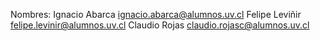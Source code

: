 Nombres:
Ignacio Abarca ignacio.abarca@alumnos.uv.cl
Felipe Leviñir felipe.levinir@alumnos.uv.cl
Claudio Rojas  claudio.rojasc@alumnos.uv.cl
